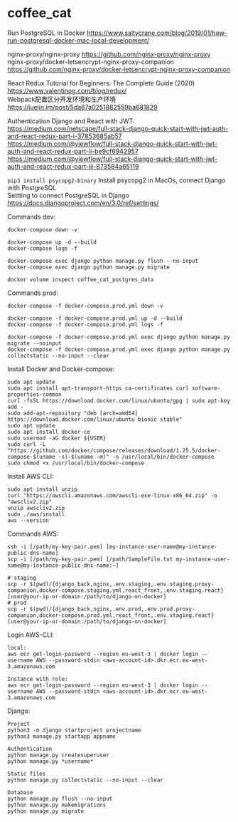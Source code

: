 # coffee_cat

Run PostgreSQL in Docker https://www.saltycrane.com/blog/2019/01/how-run-postgresql-docker-mac-local-development/


nginx-proxy/nginx-proxy https://github.com/nginx-proxy/nginx-proxy  
nginx-proxy/docker-letsencrypt-nginx-proxy-companion https://github.com/nginx-proxy/docker-letsencrypt-nginx-proxy-companion


React Redux Tutorial for Beginners: The Complete Guide (2020) https://www.valentinog.com/blog/redux/  
Webpack配置区分开发环境和生产环境 https://juejin.im/post/5da67a0251882559ba681829

Authentication Django and React with JWT:  
https://medium.com/netscape/full-stack-django-quick-start-with-jwt-auth-and-react-redux-part-i-37853685ab57  
https://medium.com/@viewflow/full-stack-django-quick-start-with-jwt-auth-and-react-redux-part-ii-be9cf6942957  
https://medium.com/@viewflow/full-stack-django-quick-start-with-jwt-auth-and-react-redux-part-iii-873584a65119  

```pip3 install psycopg2-binary``` Install psycopg2 in MacOs, connect Django with PostgreSQL  
Settting to connect PostgreSQL in Django https://docs.djangoproject.com/en/3.0/ref/settings/

Commands dev:
```
docker-compose down -v

docker-compose up -d --build
docker-compose logs -f

docker-compose exec django python manage.py flush --no-input
docker-compose exec django python manage.py migrate

docker volume inspect coffee_cat_postgres_data
```

Commands prod:
```
docker-compose -f docker-compose.prod.yml down -v

docker-compose -f docker-compose.prod.yml up -d --build
docker-compose -f docker-compose.prod.yml logs -f

docker-compose -f docker-compose.prod.yml exec django python manage.py migrate --noinput
docker-compose -f docker-compose.prod.yml exec django python manage.py collectstatic --no-input --clear
```

Install Docker and Docker-compose:
```
sudo apt update
sudo apt install apt-transport-https ca-certificates curl software-properties-common
curl -fsSL https://download.docker.com/linux/ubuntu/gpg | sudo apt-key add -
sudo add-apt-repository "deb [arch=amd64] https://download.docker.com/linux/ubuntu bionic stable"
sudo apt update
sudo apt install docker-ce
sudo usermod -aG docker ${USER}
sudo curl -L "https://github.com/docker/compose/releases/download/1.25.5/docker-compose-$(uname -s)-$(uname -m)" -o /usr/local/bin/docker-compose
sudo chmod +x /usr/local/bin/docker-compose
```

Install AWS CLI:
```
sudo apt install unzip
curl "https://awscli.amazonaws.com/awscli-exe-linux-x86_64.zip" -o "awscliv2.zip"
unzip awscliv2.zip
sudo ./aws/install
aws --version
```

Commands AWS:
```
ssh -i [/path/my-key-pair.pem] [my-instance-user-name@my-instance-public-dns-name]
scp -i [/path/my-key-pair.pem] [/path/SampleFile.txt my-instance-user-name@my-instance-public-dns-name:~]

# staging
scp -r $(pwd)/{django_back,nginx,.env.staging,.env.staging.proxy-companion,docker-compose.staging.yml,react_front,.env.staging.react} [user@your-ip-or-domain:/path/to/django-on-docker]
# prod
scp -r $(pwd)/{django_back,nginx,.env.prod,.env.prod.proxy-companion,docker-compose.prod.yml,react_front,.env.staging.react} [user@your-ip-or-domain:/path/to/django-on-docker]

```
Login AWS-CLI:
```
local:
aws ecr get-login-password --region eu-west-3 | docker login --username AWS --password-stdin <aws-account-id>.dkr.ecr.eu-west-3.amazonaws.com

Instance with role:
aws ecr get-login-password --region eu-west-3 | docker login --username AWS --password-stdin <aws-account-id>.dkr.ecr.eu-west-3.amazonaws.com
```

Django:
```
Project
python3 -m django startproject projectname
python3 manage.py startapp appname

Authentication
python manage.py createsuperuser
python manage.py *username*

Static files
python manage.py collectstatic --no-input --clear

Database
python manage.py flush --no-input
python manage.py makemigrations
python manage.py migrate
```
